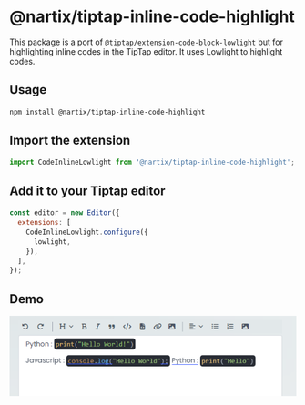 # @nartix/tiptap-inline-code-highlight

This package is a port of `@tiptap/extension-code-block-lowlight` but for highlighting inline codes in the TipTap editor. It uses Lowlight to highlight codes.

## Usage

```bash
npm install @nartix/tiptap-inline-code-highlight
```

## Import the extension

```javascript
import CodeInlineLowlight from '@nartix/tiptap-inline-code-highlight';
```

## Add it to your Tiptap editor

```javascript
const editor = new Editor({
  extensions: [
    CodeInlineLowlight.configure({
      lowlight,
    }),
  ],
});
```

## Demo

![Demo of Tiptap inline code highligh](image.png)
